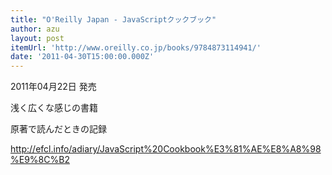 ```yaml
---
title: "O'Reilly Japan - JavaScriptクックブック"
author: azu
layout: post
itemUrl: 'http://www.oreilly.co.jp/books/9784873114941/'
date: '2011-04-30T15:00:00.000Z'
---
```

2011年04月22日 発売

浅く広くな感じの書籍

原著で読んだときの記録

http://efcl.info/adiary/JavaScript%20Cookbook%E3%81%AE%E8%A8%98%E9%8C%B2
